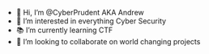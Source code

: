 - 👋 Hi, I’m @CyberPrudent AKA Andrew
- 👀 I’m interested in everything Cyber Security
- 📚 I’m currently learning CTF
- 🚀 I’m looking to collaborate on world changing projects
